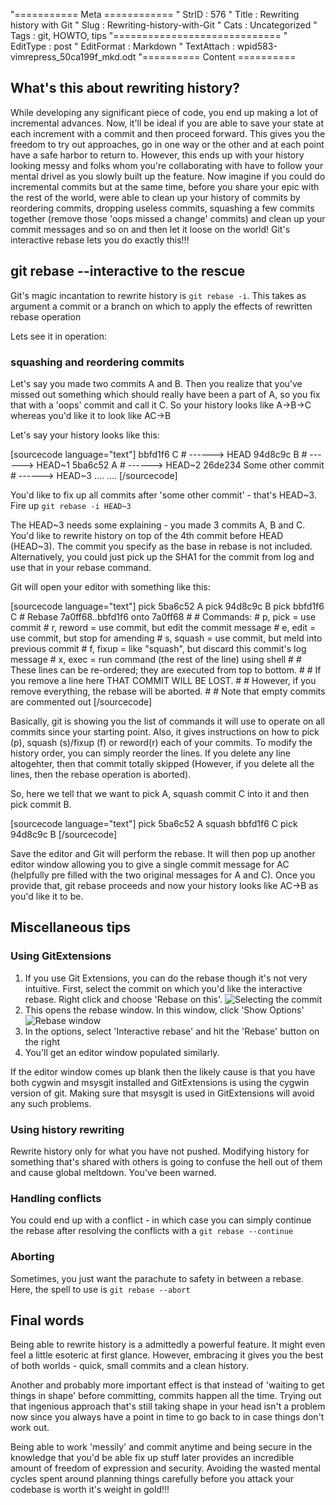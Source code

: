 "=========== Meta ============
" StrID : 576
" Title : Rewriting history with Git
" Slug  : Rewriting-history-with-Git
" Cats  : Uncategorized
" Tags  : git, HOWTO, tips
"=============================
" EditType   : post
" EditFormat : Markdown
" TextAttach : wpid583-vimrepress_50ca199f_mkd.odt
"========== Content ==========

What's this about rewriting history?
-------------------------------
While developing any significant piece of code, you end up making a lot of incremental advances. Now, it'll be ideal
if you are able to save your state at each increment with a commit and then proceed forward. This gives you the freedom to try out approaches, go in one way or the other and at each point have a safe harbor to return to. However, this ends up with your history looking messy and folks whom you're collaborating with have to follow your mental drivel as you slowly built up the feature.
	Now imagine if you could do incremental commits but at the same time, before you share your epic with the rest of the world, were able to clean up your history of commits by reordering commits, dropping useless commits, squashing a few commits together (remove those 'oops missed a change' commits) and clean up your commit messages and so on and then let it loose on the world!
Git's interactive rebase lets you do exactly this!!!

git rebase --interactive to the rescue
-------------------------------
Git's magic incantation to rewrite history is `git rebase -i`. This takes as argument a commit or a branch on which to apply the effects of rewritten rebase operation

Lets see it in operation:

### squashing and reordering commits

Let's say you made two commits A and B. Then you realize that you've missed out something which should really have been a part of A, so you fix that with a 'oops' commit and call it C. So your history looks like A->B->C whereas you'd like it to look like AC->B

Let's say your history looks like this:

[sourcecode language="text"]
    bbfd1f6 C                           # ------> HEAD
    94d8c9c B                           # ------> HEAD~1
    5ba6c52 A                           # ------> HEAD~2
    26de234 Some other commit           # ------> HEAD~3
    ....
    ....
[/sourcecode]

You'd like to fix up all commits after 'some other commit' - that's HEAD~3.  Fire up `git rebase -i HEAD~3`

The HEAD~3 needs some explaining - you made 3 commits A, B and C. You'd like to rewrite history on top of the 4th commit before HEAD (HEAD~3). The commit you specify as the base in rebase is not included. Alternatively, you could just pick up the SHA1 for the commit from log and use that in your rebase command.


Git will open your editor with something like this:

[sourcecode language="text"]
    pick 5ba6c52 A
    pick 94d8c9c B
    pick bbfd1f6 C
    # Rebase 7a0ff68..bbfd1f6 onto 7a0ff68
    #
    # Commands:
    #  p, pick = use commit
    #  r, reword = use commit, but edit the commit message
    #  e, edit = use commit, but stop for amending
    #  s, squash = use commit, but meld into previous commit
    #  f, fixup = like "squash", but discard this commit's log message
    #  x, exec = run command (the rest of the line) using shell
    #
    # These lines can be re-ordered; they are executed from top to bottom.
    #
    # If you remove a line here THAT COMMIT WILL BE LOST.
    #
    # However, if you remove everything, the rebase will be aborted.
    #
    # Note that empty commits are commented out
[/sourcecode]

Basically, git is showing you the list of commands it will use to operate on all commits since your starting point. Also, it gives instructions on how to pick (p), squash (s)/fixup (f) or reword(r) each of your commits. To modify the history order, you can simply reorder the lines. If you delete any line altogehter, then that commit totally skipped (However, if you delete all the lines, then the rebase operation is aborted).

So, here we tell that we want to pick A, squash commit C into it and then pick commit B.

[sourcecode language="text"]
    pick 5ba6c52 A
    squash bbfd1f6 C
    pick 94d8c9c B
[/sourcecode]

Save the editor and Git will perform the rebase. It will then pop up another editor window allowing you to give a single commit message for AC (helpfully pre filled with the two original messages for A and C). Once you provide that, git rebase proceeds and now your history looks like AC->B as you'd like it to be.

Miscellaneous tips
-------------------------------

### Using GitExtensions

1. If you use Git Extensions, you can do the rebase though it's not very intuitive. First, select the commit on which you'd like the interactive rebase. Right click and choose 'Rebase on this'. 
    ![Selecting the commit](https://dl.dropbox.com/s/iwrciv4fim7jix3/SelectRebaseGitExt.png?dl=1)
2. This opens the rebase window. In this window, click 'Show Options'
    ![Rebase window](https://dl.dropbox.com/s/zvpc8mgwbv5stqk/RebaseWindow.png?dl=1)
3. In the options, select 'Interactive rebase' and hit the 'Rebase' button on the right
4. You'll get an editor window populated similarly.

If the editor window comes up blank then the likely cause is that you have both cygwin and msysgit installed and GitExtensions is using the cygwin version of git. Making sure that msysgit is used in GitExtensions will avoid any such problems.

### Using history rewriting
Rewrite history only for what you have not pushed. Modifying history for something that's  shared with others is going to confuse the hell out of them and cause global meltdown. You've been warned.


### Handling conflicts
You could end up with a conflict - in which case you can simply continue the rebase after resolving the conflicts  with a `git rebase --continue`

### Aborting
Sometimes, you just want the parachute to safety in between a rebase. Here, the spell to use is `git rebase --abort`




Final words
-------------------------------
Being able to rewrite history is a admittedly a powerful feature. It might even feel a little esoteric at first glance. However, embracing it gives you the best of both worlds - quick, small commits and a clean history. 

Another and probably more important effect is that instead of 'waiting to get things in shape' before committing, commits happen all the time. Trying out that ingenious approach that's still taking shape in your head isn't a problem now since you always have a point in time to go  back to in case things don't work out. 

Being able to work 'messily' and commit anytime and being secure in the knowledge that you'd be able fix up stuff later provides an incredible amount of freedom of expression and security. Avoiding the wasted mental cycles spent around planning things carefully before you attack your codebase is worth it's weight in gold!!!





